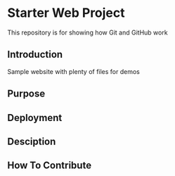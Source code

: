 # Starter Web Project

This repository is for showing how Git and GitHub work

## Introduction

Sample website with plenty of files for demos

## Purpose

## Deployment

## Desciption

## How To Contribute